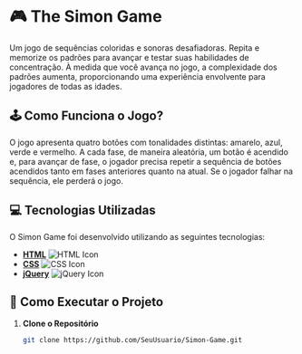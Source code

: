  # 🎮 The Simon Game

<p>Um jogo de sequências coloridas e sonoras desafiadoras. Repita e memorize os padrões para avançar e testar suas habilidades de concentração. À medida que você avança no jogo, a complexidade dos padrões aumenta, proporcionando uma experiência envolvente para jogadores de todas as idades.</p>

## 🕹️ Como Funciona o Jogo?

O jogo apresenta quatro botões com tonalidades distintas: amarelo, azul, verde e vermelho. A cada fase, de maneira aleatória, um botão é acendido e, para avançar de fase, o jogador precisa repetir a sequência de botões acendidos tanto em fases anteriores quanto na atual. Se o jogador falhar na sequência, ele perderá o jogo.

## 💻 Tecnologias Utilizadas

O Simon Game foi desenvolvido utilizando as seguintes tecnologias:

- **[HTML](https://developer.mozilla.org/en-US/docs/Web/HTML)** ![HTML Icon](https://img.shields.io/badge/HTML-E34F26?style=for-the-badge&logo=html5&logoColor=white)
- **[CSS](https://developer.mozilla.org/en-US/docs/Web/CSS)** ![CSS Icon](https://img.shields.io/badge/CSS-1572B6?style=for-the-badge&logo=css3&logoColor=white)
- **[jQuery](https://jquery.com/)** ![jQuery Icon](https://img.shields.io/badge/jQuery-0769AD?style=for-the-badge&logo=jquery&logoColor=white)

## 📂 Como Executar o Projeto

1. **Clone o Repositório**

   ```bash
   git clone https://github.com/SeuUsuario/Simon-Game.git
